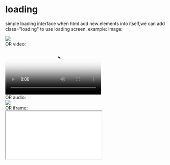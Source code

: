 # loading
simple loading interface
when html add new elements into itself,we can add class="loading" to use loading screen.
example:
image:
<div class="loading">
  <img src="a.png" />
</div>
OR
video:
<div class="loading">
  <video poster="b.png">
    <source src="b.mp4" />
  </video>
</div>
OR
audio:
<div class="loading">
  <audio src="c.mp3"></audio>
  <img class="poster" src="c.png" />
</div>
OR
iframe:
<div class="loading">
  <iframe src="d.html"></iframe>
</div>
